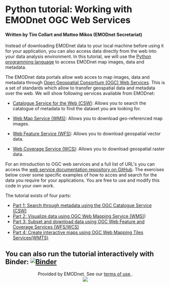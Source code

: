# Python tutorial: Working with EMODnet OGC Web Services
#### Written by Tim Collart and Matteo Mikos (EMODnet Secretariat)

Instead of downloading EMODnet data to your local machine before using it for your application,  you can also access data directly from the web into your data analysis environment. In this tutorial, we will use the [Python programming language](https://www.python.org/) to access EMODnet map images, data and metadata.

The EMODnet data portals allow web acces to map images, data and metadata through [Open Geospatial Consortium (OGC) Web Services](https://www.opengeospatial.org/standards/owc). This is a set of standards which allow to transfer geospatial data and metadata over the web. We will show following services available from EMODnet:

* [Catalogue Service for the Web (CSW)](https://www.opengeospatial.org/standards/cat): Allows you to search the catalogue of metadata to find the dataset you are looking for.
  
* [Web Map Service (WMS)](https://www.opengeospatial.org/standards/wms): Allows you to download geo-referenced map images.

* [Web Feature Service (WFS)](https://www.opengeospatial.org/standards/wfs): Allows you to download geospatial vector data.

* [Web Coverage Service (WCS)](https://www.opengeospatial.org/standards/wcs): Allows you to download geospatial raster data.

For an introduction to OGC web services and a full list of URL's you can access the [web service documentation repository on GitHub](https://github.com/EMODnet/Web-Service-Documentation). The exercises below cover some specific examples of how to acces and search for the data you require for your applications. You are free to use and modify this code in your own work.

The tutorial exists of four parts:
- [Part 1: Search through metadata using the OGC Catalogue Service (CSW)](./Tutorial_Part_1_CSW.ipynb) 
- [Part 2: Visualize data using OGC Web Mapping Service (WMS)]([./Tutorial_Part_2_WMS.ipynb)) 
- [Part 3: Subset and download data using OGC Web Feature and Coverage Services (WFS/WCS)](./Tutorial_Part_3_WFS_WCS.ipynb)
- [Part 4: Create interactive maps using OGC Web Mapping Tiles Services(WMTS)](./Tutorial_Part_4_WMTS.ipynb)

You can also run the tutorial interactively with Binder:
[![Binder](https://mybinder.org/badge_logo.svg)](https://mybinder.org/v2/gh/EMODnet/OGC-Webservices-Python-Tutorial/HEAD?urlpath=lab/tree/Tutorial_Part_1_CSW.ipynb)
-----------------------------------------------------------------------------------------------------------
<center> Provided by EMODnet. See our <a href=https://emodnet.ec.europa.eu/en/terms-use-emodnet-online-services-data-and-data-products> terms of use </a>.</center>
<center><a href="https://emodnet.ec.europa.eu/"><img style="float: None" style="border-width:0" src="https://emodnet.ec.europa.eu/sites/emodnet.ec.europa.eu/files/public/emodnet_logos/web/EMODnet_standard_colour.png" /></a>
</center>
